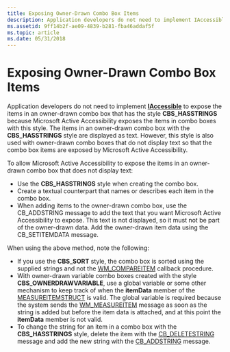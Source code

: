 ```yaml
---
title: Exposing Owner-Drawn Combo Box Items
description: Application developers do not need to implement IAccessible to expose the items in an owner-drawn combo box that has the style CBS\_HASSTRINGS because Microsoft Active Accessibility exposes the items in combo boxes with this style.
ms.assetid: 9ff14b2f-ae09-4839-b281-fba46addaf5f
ms.topic: article
ms.date: 05/31/2018
---
```


# Exposing Owner-Drawn Combo Box Items

Application developers do not need to implement [**IAccessible**](/windows/desktop/api/oleacc/nn-oleacc-iaccessible) to expose the items in an owner-drawn combo box that has the style **CBS\_HASSTRINGS** because Microsoft Active Accessibility exposes the items in combo boxes with this style. The items in an owner-drawn combo box with the **CBS\_HASSTRINGS** style are displayed as text. However, this style is also used with owner-drawn combo boxes that do not display text so that the combo box items are exposed by Microsoft Active Accessibility.

To allow Microsoft Active Accessibility to expose the items in an owner-drawn combo box that does not display text:

-   Use the **CBS\_HASSTRINGS** style when creating the combo box.
-   Create a textual counterpart that names or describes each item in the combo box.
-   When adding items to the owner-drawn combo box, use the CB\_ADDSTRING message to add the text that you want Microsoft Active Accessibility to expose. This text is not displayed, so it must not be part of the owner-drawn data. Add the owner-drawn item data using the CB\_SETITEMDATA message.

When using the above method, note the following:

-   If you use the **CBS\_SORT** style, the combo box is sorted using the supplied strings and not the [WM\_COMPAREITEM](https://msdn.microsoft.com/library/bb775921(VS.85).aspx) callback procedure.
-   With owner-drawn variable combo boxes created with the style **CBS\_OWNERDRAWVARIABLE**, use a global variable or some other mechanism to keep track of when the **itemData** member of the [MEASUREITEMSTRUCT](https://msdn.microsoft.com/library/bb775804(VS.85).aspx) is valid. The global variable is required because the system sends the [WM\_MEASUREITEM](https://msdn.microsoft.com/library/bb775925(VS.85).aspx) message as soon as the string is added but before the item data is attached, and at this point the **itemData** member is not valid.
-   To change the string for an item in a combo box with the **CBS\_HASSTRINGS** style, delete the item with the [CB\_DELETESTRING](https://msdn.microsoft.com/library/bb775830(VS.85).aspx) message and add the new string with the [CB\_ADDSTRING](https://msdn.microsoft.com/library/bb775828(VS.85).aspx) message.

 

 




